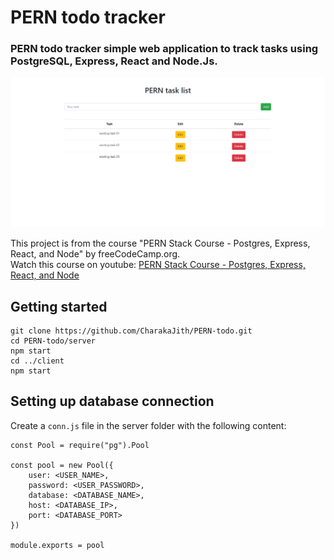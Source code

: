 # PERN todo tracker
### PERN todo tracker simple web application to track tasks using PostgreSQL, Express, React and Node.Js. 

![PERN-todo demo](https://github.com/CharakaJith/PERN-todo/blob/b8f64ff3b7ce2b37b26629cf1cad491b696a79f8/Animation.gif)

This project is from the course "PERN Stack Course - Postgres, Express, React, and Node" by freeCodeCamp.org.<br/>
Watch this course on youtube: [PERN Stack Course - Postgres, Express, React, and Node](https://www.youtube.com/watch?v=ldYcgPKEZC8&t=4293s)

## Getting started
```
git clone https://github.com/CharakaJith/PERN-todo.git
cd PERN-todo/server
npm start
cd ../client
npm start
```

## Setting up database connection
Create a ``` conn.js ``` file in the server folder with the following content:
```
const Pool = require("pg").Pool

const pool = new Pool({
    user: <USER_NAME>,
    password: <USER_PASSWORD>,
    database: <DATABASE_NAME>,
    host: <DATABASE_IP>,
    port: <DATABASE_PORT>
})

module.exports = pool
```
